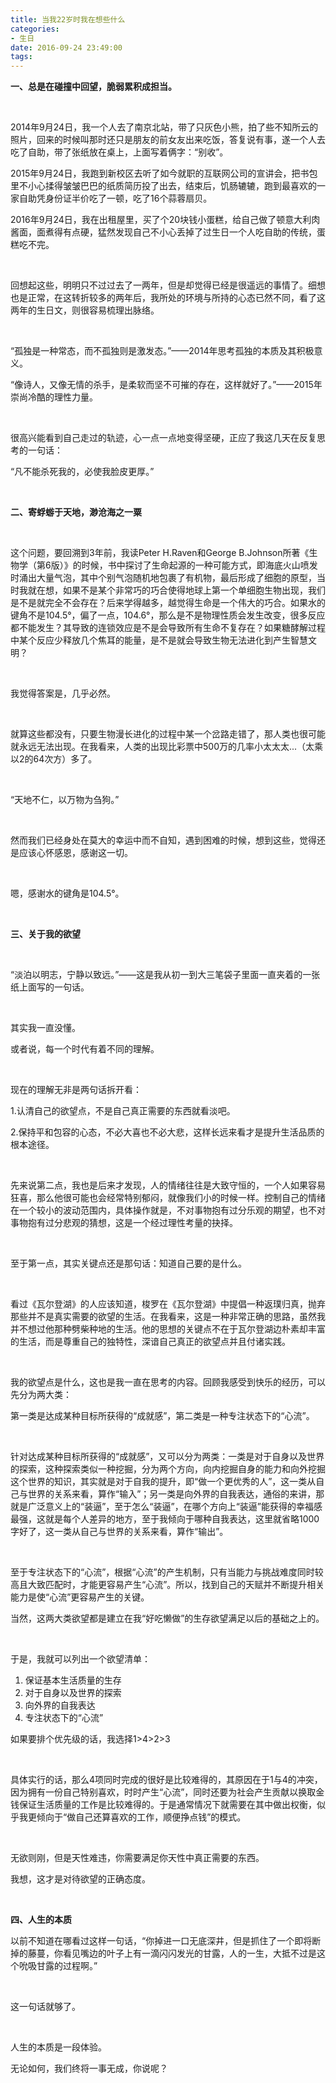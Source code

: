 ```yaml
---
title: 当我22岁时我在想些什么
categories:
- 生日
date: 2016-09-24 23:49:00
tags:
---
```




**一、总是在碰撞中回望，脆弱累积成担当。**

<br>

2014年9月24日，我一个人去了南京北站，带了只灰色小熊，拍了些不知所云的照片，回来的时候叫那时还只是朋友的前女友出来吃饭，答复说有事，遂一个人去吃了自助，带了张纸放在桌上，上面写着俩字：“别收”。

2015年9月24日，我跑到新校区去听了如今就职的互联网公司的宣讲会，把书包里不小心揉得皱皱巴巴的纸质简历投了出去，结束后，饥肠辘辘，跑到最喜欢的一家自助凭身份证半价吃了一顿，吃了16个蒜蓉扇贝。

2016年9月24日，我在出租屋里，买了个20块钱小蛋糕，给自己做了顿意大利肉酱面，面煮得有点硬，猛然发现自己不小心丢掉了过生日一个人吃自助的传统，蛋糕吃不完。

<br>

回想起这些，明明只不过过去了一两年，但是却觉得已经是很遥远的事情了。细想也是正常，在这转折较多的两年后，我所处的环境与所持的心态已然不同，看了这两年的生日文，则很容易梳理出脉络。

<br>

“孤独是一种常态，而不孤独则是激发态。”——2014年思考孤独的本质及其积极意义。

“像诗人，又像无情的杀手，是柔软而坚不可摧的存在，这样就好了。”——2015年崇尚冷酷的理性力量。

<br>

很高兴能看到自己走过的轨迹，心一点一点地变得坚硬，正应了我这几天在反复思考的一句话：

“凡不能杀死我的，必使我脸皮更厚。”

<br>

**二、寄蜉蝣于天地，渺沧海之一粟**

<br>

这个问题，要回溯到3年前，我读Peter H.Raven和George B.Johnson所著《生物学（第6版）》的时候，书中探讨了生命起源的一种可能方式，即海底火山喷发时涌出大量气泡，其中个别气泡随机地包裹了有机物，最后形成了细胞的原型，当时我就在想，如果不是某个非常巧的巧合使得地球上第一个单细胞生物出现，我们是不是就完全不会存在？后来学得越多，越觉得生命是一个伟大的巧合。如果水的键角不是104.5°，偏了一点，104.6°，那么是不是物理性质会发生改变，很多反应都不能发生？其导致的连锁效应是不是会导致所有生命不复存在？如果糖酵解过程中某个反应少释放几个焦耳的能量，是不是就会导致生物无法进化到产生智慧文明？

<br>

我觉得答案是，几乎必然。

<br>

就算这些都没有，只要生物漫长进化的过程中某一个岔路走错了，那人类也很可能就永远无法出现。在我看来，人类的出现比彩票中500万的几率小太太太...（太乘以2的64次方）多了。

<br>

“天地不仁，以万物为刍狗。”

<br>

然而我们已经身处在莫大的幸运中而不自知，遇到困难的时候，想到这些，觉得还是应该心怀感恩，感谢这一切。

<br>

嗯，感谢水的键角是104.5°。

<br>

**三、关于我的欲望**

<br>

“淡泊以明志，宁静以致远。”——这是我从初一到大三笔袋子里面一直夹着的一张纸上面写的一句话。

<br>

其实我一直没懂。

或者说，每一个时代有着不同的理解。

<br>

现在的理解无非是两句话拆开看：

1.认清自己的欲望点，不是自己真正需要的东西就看淡吧。

2.保持平和包容的心态，不必大喜也不必大悲，这样长远来看才是提升生活品质的根本途径。

<br>

先来说第二点，我也是后来才发现，人的情绪往往是大致守恒的，一个人如果容易狂喜，那么他很可能也会经常特别郁闷，就像我们小的时候一样。控制自己的情绪在一个较小的波动范围内，具体操作就是，不对事物抱有过分乐观的期望，也不对事物抱有过分悲观的猜想，这是一个经过理性考量的抉择。

<br>

至于第一点，其实关键点还是那句话：知道自己要的是什么。

<br>

看过《瓦尔登湖》的人应该知道，梭罗在《瓦尔登湖》中提倡一种返璞归真，抛弃那些并不是真实需要的欲望的生活。在我看来，这是一种非常正确的思路，虽然我并不想过他那种劈柴种地的生活。他的思想的关键点不在于瓦尔登湖边朴素却丰富的生活，而是尊重自己的独特性，深谙自己真正的欲望点并且付诸实践。

<br>

我的欲望点是什么，这也是我一直在思考的内容。回顾我感受到快乐的经历，可以先分为两大类：

第一类是达成某种目标所获得的“成就感”，第二类是一种专注状态下的“心流”。

<br>

针对达成某种目标所获得的“成就感”，又可以分为两类：一类是对于自身以及世界的探索，这种探索类似一种挖掘，分为两个方向，向内挖掘自身的能力和向外挖掘这个世界的知识，其实就是对于自我的提升，即“做一个更优秀的人”，这一类从自己与世界的关系来看，算作“输入”；另一类是向外界的自我表达，通俗的来讲，那就是广泛意义上的“装逼”，至于怎么“装逼”，在哪个方向上“装逼”能获得的幸福感最强，这就是每个人差异的地方，至于我倾向于哪种自我表达，这里就省略1000字好了，这一类从自己与世界的关系来看，算作“输出”。

<br>

至于专注状态下的“心流”，根据“心流”的产生机制，只有当能力与挑战难度同时较高且大致匹配时，才能更容易产生“心流”。所以，找到自己的天赋并不断提升相关能力是使“心流”更容易产生的关键。

当然，这两大类欲望都是建立在我“好吃懒做”的生存欲望满足以后的基础之上的。

<br>

于是，我就可以列出一个欲望清单：

1. 保证基本生活质量的生存
2. 对于自身以及世界的探索
3. 向外界的自我表达
4. 专注状态下的“心流”

如果要排个优先级的话，我选择1>4>2>3

<br>

具体实行的话，那么4项同时完成的很好是比较难得的，其原因在于1与4的冲突，因为拥有一份自己特别喜欢，时时产生“心流”，同时还要为社会产生贡献以换取金钱保证生活质量的工作是比较难得的。于是通常情况下就需要在其中做出权衡，似乎我更倾向于“做自己还算喜欢的工作，顺便挣点钱”的模式。

<br>

无欲则刚，但是天性难违，你需要满足你天性中真正需要的东西。

我想，这才是对待欲望的正确态度。

<br>

**四、人生的本质**

以前不知道在哪看过这样一句话，“你掉进一口无底深井，但是抓住了一个即将断掉的藤蔓，你看见嘴边的叶子上有一滴闪闪发光的甘露，人的一生，大抵不过是这个吮吸甘露的过程啊。”

<br>

这一句话就够了。

<br>

人生的本质是一段体验。

无论如何，我们终将一事无成，你说呢？